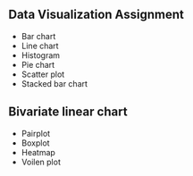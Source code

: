 ## Data Visualization Assignment
- Bar chart
- Line chart
- Histogram
- Pie chart
- Scatter plot
- Stacked bar chart

## Bivariate linear chart
- Pairplot
- Boxplot
- Heatmap
- Voilen plot
